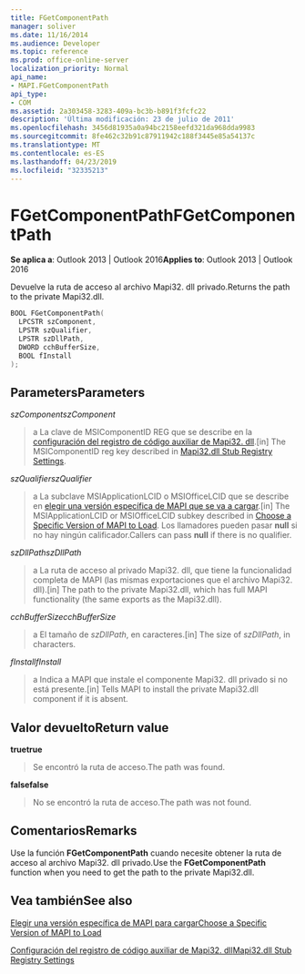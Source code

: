 ```yaml
---
title: FGetComponentPath
manager: soliver
ms.date: 11/16/2014
ms.audience: Developer
ms.topic: reference
ms.prod: office-online-server
localization_priority: Normal
api_name:
- MAPI.FGetComponentPath
api_type:
- COM
ms.assetid: 2a303458-3283-409a-bc3b-b891f3fcfc22
description: 'Última modificación: 23 de julio de 2011'
ms.openlocfilehash: 3456d81935a0a94bc2158eefd321da968dda9983
ms.sourcegitcommit: 8fe462c32b91c87911942c188f3445e85a54137c
ms.translationtype: MT
ms.contentlocale: es-ES
ms.lasthandoff: 04/23/2019
ms.locfileid: "32335213"
---
```

# <a name="fgetcomponentpath"></a><span data-ttu-id="a3b6c-103">FGetComponentPath</span><span class="sxs-lookup"><span data-stu-id="a3b6c-103">FGetComponentPath</span></span>

  
  
<span data-ttu-id="a3b6c-104">**Se aplica a**: Outlook 2013 | Outlook 2016</span><span class="sxs-lookup"><span data-stu-id="a3b6c-104">**Applies to**: Outlook 2013 | Outlook 2016</span></span> 
  
<span data-ttu-id="a3b6c-105">Devuelve la ruta de acceso al archivo Mapi32. dll privado.</span><span class="sxs-lookup"><span data-stu-id="a3b6c-105">Returns the path to the private Mapi32.dll.</span></span>
  
```cpp
BOOL FGetComponentPath(
  LPCSTR szComponent,
  LPSTR szQualifier,
  LPSTR szDllPath,
  DWORD cchBufferSize,
  BOOL fInstall
);
```

## <a name="parameters"></a><span data-ttu-id="a3b6c-106">Parameters</span><span class="sxs-lookup"><span data-stu-id="a3b6c-106">Parameters</span></span>

 <span data-ttu-id="a3b6c-107">_szComponent_</span><span class="sxs-lookup"><span data-stu-id="a3b6c-107">_szComponent_</span></span>
  
> <span data-ttu-id="a3b6c-108">a La clave de MSIComponentID REG que se describe en la [configuración del registro de código auxiliar de Mapi32. dll](https://msdn.microsoft.com/library/dd162409.aspx).</span><span class="sxs-lookup"><span data-stu-id="a3b6c-108">[in] The MSIComponentID reg key described in [Mapi32.dll Stub Registry Settings](https://msdn.microsoft.com/library/dd162409.aspx).</span></span>
    
 <span data-ttu-id="a3b6c-109">_szQualifier_</span><span class="sxs-lookup"><span data-stu-id="a3b6c-109">_szQualifier_</span></span>
  
> <span data-ttu-id="a3b6c-110">a La subclave MSIApplicationLCID o MSIOfficeLCID que se describe en [elegir una versión específica de MAPI que se va a cargar](how-to-choose-a-specific-version-of-mapi-to-load.md).</span><span class="sxs-lookup"><span data-stu-id="a3b6c-110">[in] The MSIApplicationLCID or MSIOfficeLCID subkey described in [Choose a Specific Version of MAPI to Load](how-to-choose-a-specific-version-of-mapi-to-load.md).</span></span> <span data-ttu-id="a3b6c-111">Los llamadores pueden pasar **null** si no hay ningún calificador.</span><span class="sxs-lookup"><span data-stu-id="a3b6c-111">Callers can pass **null** if there is no qualifier.</span></span> 
    
 <span data-ttu-id="a3b6c-112">_szDllPath_</span><span class="sxs-lookup"><span data-stu-id="a3b6c-112">_szDllPath_</span></span>
  
> <span data-ttu-id="a3b6c-113">a La ruta de acceso al privado Mapi32. dll, que tiene la funcionalidad completa de MAPI (las mismas exportaciones que el archivo Mapi32. dll).</span><span class="sxs-lookup"><span data-stu-id="a3b6c-113">[in] The path to the private Mapi32.dll, which has full MAPI functionality (the same exports as the Mapi32.dll).</span></span>
    
 <span data-ttu-id="a3b6c-114">_cchBufferSize_</span><span class="sxs-lookup"><span data-stu-id="a3b6c-114">_cchBufferSize_</span></span>
  
> <span data-ttu-id="a3b6c-115">a El tamaño de _szDllPath_, en caracteres.</span><span class="sxs-lookup"><span data-stu-id="a3b6c-115">[in] The size of  _szDllPath_, in characters.</span></span>
    
 <span data-ttu-id="a3b6c-116">_fInstall_</span><span class="sxs-lookup"><span data-stu-id="a3b6c-116">_fInstall_</span></span>
  
> <span data-ttu-id="a3b6c-117">a Indica a MAPI que instale el componente Mapi32. dll privado si no está presente.</span><span class="sxs-lookup"><span data-stu-id="a3b6c-117">[in] Tells MAPI to install the private Mapi32.dll component if it is absent.</span></span>
    
## <a name="return-value"></a><span data-ttu-id="a3b6c-118">Valor devuelto</span><span class="sxs-lookup"><span data-stu-id="a3b6c-118">Return value</span></span>

 <span data-ttu-id="a3b6c-119">**true**</span><span class="sxs-lookup"><span data-stu-id="a3b6c-119">**true**</span></span>
  
> <span data-ttu-id="a3b6c-120">Se encontró la ruta de acceso.</span><span class="sxs-lookup"><span data-stu-id="a3b6c-120">The path was found.</span></span>
    
 <span data-ttu-id="a3b6c-121">**false**</span><span class="sxs-lookup"><span data-stu-id="a3b6c-121">**false**</span></span>
  
> <span data-ttu-id="a3b6c-122">No se encontró la ruta de acceso.</span><span class="sxs-lookup"><span data-stu-id="a3b6c-122">The path was not found.</span></span>
    
## <a name="remarks"></a><span data-ttu-id="a3b6c-123">Comentarios</span><span class="sxs-lookup"><span data-stu-id="a3b6c-123">Remarks</span></span>

<span data-ttu-id="a3b6c-124">Use la función **FGetComponentPath** cuando necesite obtener la ruta de acceso al archivo Mapi32. dll privado.</span><span class="sxs-lookup"><span data-stu-id="a3b6c-124">Use the **FGetComponentPath** function when you need to get the path to the private Mapi32.dll.</span></span> 
  
## <a name="see-also"></a><span data-ttu-id="a3b6c-125">Vea también</span><span class="sxs-lookup"><span data-stu-id="a3b6c-125">See also</span></span>



[<span data-ttu-id="a3b6c-126">Elegir una versión específica de MAPI para cargar</span><span class="sxs-lookup"><span data-stu-id="a3b6c-126">Choose a Specific Version of MAPI to Load</span></span>](how-to-choose-a-specific-version-of-mapi-to-load.md)


[<span data-ttu-id="a3b6c-127">Configuración del registro de código auxiliar de Mapi32. dll</span><span class="sxs-lookup"><span data-stu-id="a3b6c-127">Mapi32.dll Stub Registry Settings</span></span>](https://msdn.microsoft.com/library/dd162409.aspx)

